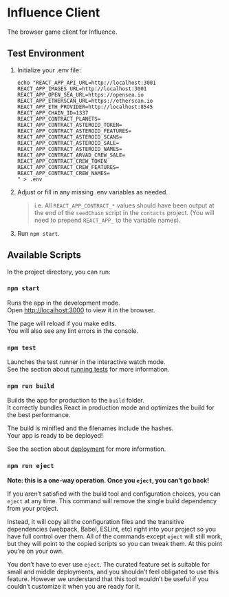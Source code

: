 # Influence Client

The browser game client for Influence.

## Test Environment
1. Initialize your .env file:
    ```
    echo "REACT_APP_API_URL=http://localhost:3001
    REACT_APP_IMAGES_URL=http://localhost:3001
    REACT_APP_OPEN_SEA_URL=https://opensea.io
    REACT_APP_ETHERSCAN_URL=https://etherscan.io
    REACT_APP_ETH_PROVIDER=http://localhost:8545
    REACT_APP_CHAIN_ID=1337
    REACT_APP_CONTRACT_PLANETS=
    REACT_APP_CONTRACT_ASTEROID_TOKEN=
    REACT_APP_CONTRACT_ASTEROID_FEATURES=
    REACT_APP_CONTRACT_ASTEROID_SCANS=
    REACT_APP_CONTRACT_ASTEROID_SALE=
    REACT_APP_CONTRACT_ASTEROID_NAMES=
    REACT_APP_CONTRACT_ARVAD_CREW_SALE=
    REACT_APP_CONTRACT_CREW_TOKEN
    REACT_APP_CONTRACT_CREW_FEATURES=
    REACT_APP_CONTRACT_CREW_NAMES=
    " > .env
    ```
1. Adjust or fill in any missing .env variables as needed.
    > i.e. All `REACT_APP_CONTRACT_*` values should have been output at the end of the `seedChain` script in the `contacts` project. (You will need to prepend `REACT_APP_` to the variable names).
1. Run `npm start`.

## Available Scripts

In the project directory, you can run:

### `npm start`

Runs the app in the development mode.\
Open [http://localhost:3000](http://localhost:3000) to view it in the browser.

The page will reload if you make edits.\
You will also see any lint errors in the console.

### `npm test`

Launches the test runner in the interactive watch mode.\
See the section about [running tests](https://facebook.github.io/create-react-app/docs/running-tests) for more information.

### `npm run build`

Builds the app for production to the `build` folder.\
It correctly bundles React in production mode and optimizes the build for the best performance.

The build is minified and the filenames include the hashes.\
Your app is ready to be deployed!

See the section about [deployment](https://facebook.github.io/create-react-app/docs/deployment) for more information.

### `npm run eject`

**Note: this is a one-way operation. Once you `eject`, you can’t go back!**

If you aren’t satisfied with the build tool and configuration choices, you can `eject` at any time. This command will remove the single build dependency from your project.

Instead, it will copy all the configuration files and the transitive dependencies (webpack, Babel, ESLint, etc) right into your project so you have full control over them. All of the commands except `eject` will still work, but they will point to the copied scripts so you can tweak them. At this point you’re on your own.

You don’t have to ever use `eject`. The curated feature set is suitable for small and middle deployments, and you shouldn’t feel obligated to use this feature. However we understand that this tool wouldn’t be useful if you couldn’t customize it when you are ready for it.
